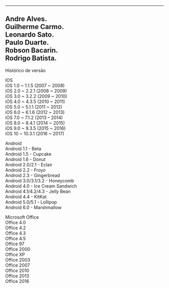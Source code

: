 --------------------------------------------
Andre Alves.<br>
Guilherme Carmo.<br>
Leonardo Sato.<br>
Paulo Duarte.<br>
Robson Bacarin.<br>
Rodrigo Batista.<br>
--------------------------------------------

Histórico de versão<br>

IOS<br>
iOS 1.0 ~ 1.1.5 (2007 ~ 2008)<br>
iOS 2.0 ~ 2.2.1 (2008 ~ 2009)<br>
iOS 3.0 ~ 3.2.2 (2009 ~ 2010)<br>
iOS 4.0 ~ 4.3.5 (2010 ~ 2011)<br>
iOS 5.0 ~ 5.1.1 (2011 ~ 2012)<br>
iOS 6.0 ~ 6.1.6 (2012 ~ 2013)<br>
iOS 7.0 ~ 7.1.2 (2013 – 2014)<br>
iOS 8.0 ~ 8.4.1 (2014 ~ 2015)<br>
iOS 9.0 ~ 9.3.5 (2015 ~ 2016)<br>
iOS 10 ~ 10.3.1 (2016 ~ 2017)<br>

Android<br>
Android 1.1 - Beta<br>
Android 1.5 - Cupcake<br>
Android 1.6 - Donut<br>
Android 2.0/2.1 - Eclair<br>
Android 2.2 - Froyo<br>
Android 2.3 - Gingerbread<br>
Android 3.0/3.1/3.2 - Honeycomb<br>
Android 4.0 - Ice Cream Sandwich<br>
Android 4.1/4.2/4.3 - Jelly Bean<br>
Android 4.4 - KitKat<br>
Android 5.0/5.1 - Lollipop<br>
Android 6.0 - Marshmallow<br>

Microsoft Office<br>
Office 4.0<br>
Office 4.2<br>
Office 4.3<br>
Office 4.5<br>
Office 97<br>
Office 2000<br>
Office XP<br>
Office 2003<br>
Office 2007<br>
Office 2010<br>
Office 2013<br>
Office 2016<br>
